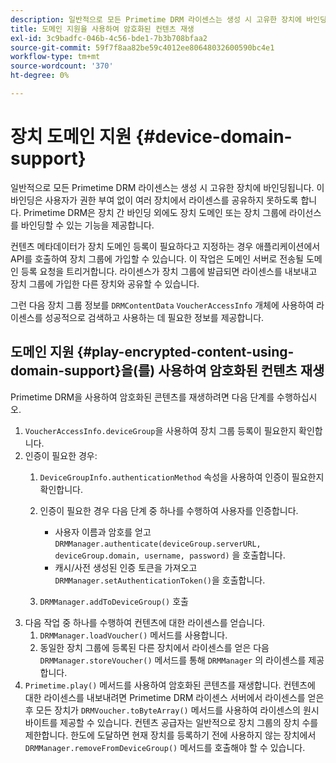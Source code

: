```yaml
---
description: 일반적으로 모든 Primetime DRM 라이센스는 생성 시 고유한 장치에 바인딩됩니다. 이 바인딩은 사용자가 권한 부여 없이 여러 장치에서 라이센스를 공유하지 못하도록 합니다. Primetime DRM은 장치 간 바인딩 외에도 장치 도메인 또는 장치 그룹에 라이선스를 바인딩할 수 있는 기능을 제공합니다.
title: 도메인 지원을 사용하여 암호화된 컨텐츠 재생
exl-id: 3c9badfc-046b-4c56-bde1-7b3b708bfaa2
source-git-commit: 59f7f8aa82be59c4012ee80648032600590bc4e1
workflow-type: tm+mt
source-wordcount: '370'
ht-degree: 0%

---
```


# 장치 도메인 지원 {#device-domain-support}

일반적으로 모든 Primetime DRM 라이센스는 생성 시 고유한 장치에 바인딩됩니다. 이 바인딩은 사용자가 권한 부여 없이 여러 장치에서 라이센스를 공유하지 못하도록 합니다. Primetime DRM은 장치 간 바인딩 외에도 장치 도메인 또는 장치 그룹에 라이선스를 바인딩할 수 있는 기능을 제공합니다.

컨텐츠 메타데이터가 장치 도메인 등록이 필요하다고 지정하는 경우 애플리케이션에서 API를 호출하여 장치 그룹에 가입할 수 있습니다. 이 작업은 도메인 서버로 전송될 도메인 등록 요청을 트리거합니다. 라이센스가 장치 그룹에 발급되면 라이센스를 내보내고 장치 그룹에 가입한 다른 장치와 공유할 수 있습니다.

그런 다음 장치 그룹 정보를 `DRMContentData` `VoucherAccessInfo` 개체에 사용하여 라이센스를 성공적으로 검색하고 사용하는 데 필요한 정보를 제공합니다.

## 도메인 지원 {#play-encrypted-content-using-domain-support}을(를) 사용하여 암호화된 컨텐츠 재생

Primetime DRM을 사용하여 암호화된 콘텐츠를 재생하려면 다음 단계를 수행하십시오.

1. `VoucherAccessInfo.deviceGroup`을 사용하여 장치 그룹 등록이 필요한지 확인합니다.
1. 인증이 필요한 경우:
   1. `DeviceGroupInfo.authenticationMethod` 속성을 사용하여 인증이 필요한지 확인합니다.
   1. 인증이 필요한 경우 다음 단계 중 하나를 수행하여 사용자를 인증합니다.

      * 사용자 이름과 암호를 얻고 `DRMManager.authenticate(deviceGroup.serverURL, deviceGroup.domain, username, password)` 을 호출합니다.
      * 캐시/사전 생성된 인증 토큰을 가져오고 `DRMManager.setAuthenticationToken()`을 호출합니다.
   1. `DRMManager.addToDeviceGroup()` 호출
1. 다음 작업 중 하나를 수행하여 컨텐츠에 대한 라이센스를 얻습니다.
   1. `DRMManager.loadVoucher()` 메서드를 사용합니다.
   1. 동일한 장치 그룹에 등록된 다른 장치에서 라이센스를 얻은 다음 `DRMManager.storeVoucher()` 메서드를 통해 `DRMManager` 의 라이센스를 제공합니다.
1. `Primetime.play()` 메서드를 사용하여 암호화된 콘텐츠를 재생합니다.
컨텐츠에 대한 라이센스를 내보내려면 Primetime DRM 라이센스 서버에서 라이센스를 얻은 후 모든 장치가 `DRMVoucher.toByteArray()` 메서드를 사용하여 라이센스의 원시 바이트를 제공할 수 있습니다. 컨텐츠 공급자는 일반적으로 장치 그룹의 장치 수를 제한합니다. 한도에 도달하면 현재 장치를 등록하기 전에 사용하지 않는 장치에서 `DRMManager.removeFromDeviceGroup()` 메서드를 호출해야 할 수 있습니다.
